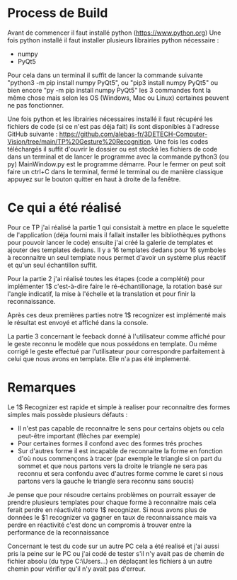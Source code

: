 # Process de Build 

Avant de commencer il faut installé python (https://www.python.org)
Une fois python installé il faut installer plusieurs librairies python nécessaire :
- numpy
- PyQt5

Pour cela dans un terminal il suffit de lancer la commande suivante "python3 -m pip install numpy PyQt5", ou "pip3 install numpy PyQt5" ou bien encore "py -m pip install numpy PyQt5" les 3 commandes font la même chose mais selon les OS (Windows, Mac ou Linux) certaines peuvent ne pas fonctionner.

Une fois python et les librairies nécessaires installé il faut récupéré les fichiers de code (si ce n'est pas déja fait) ils sont disponibles à l'adresse GitHub suivante :  https://github.com/alebas-fr/3DETECH-Computer-Vision/tree/main/TP%20Gesture%20Recognition. 
Une fois les codes téléchargés il suffit d'ouvrir le dossier ou est stocké les fichiers de code dans un terminal et de lancer le programme avec la commande python3 (ou py) MainWindow.py est le programme démarre. Pour le fermer on peut soit faire un ctrl+C dans le terminal, fermé le terminal ou de manière classique appuyez sur le bouton quitter en haut à droite de la fenêtre. 

# Ce qui a été réalisé 

Pour ce TP j'ai réalisé la partie 1 qui consistait à mettre en place le squelette de l'application (déja fourni mais il fallait installer les bibliothèques pythons pour pouvoir lancer le code) ensuite j'ai créé la galerie de templates et ajouter des templates dedans. Il y a 16 templates dedans pour 16 symboles à reconnaitre un seul template nous permet d'avoir un système plus réactif et qu'un seul échantillon suffit.

Pour la partie 2 j'ai réalisé toutes les étapes (code a complété) pour implémenter 1$ c'est-à-dire faire le ré-échantillonage, la rotation basé sur l'angle indicatif, la mise à l'échelle et la translation et pour finir la reconnaissance.

Après ces deux premières parties notre 1$ recognizer est implémenté mais le résultat est envoyé et affiché dans la console.

La partie 3 concernant le feeback donné à l'utilisateur comme affiché pour le geste reconnu le modèle que nous possédons en template. Ou même corrigé le geste effectué par l'utilisateur pour correspondre parfaitement à celui que nous avons en template. Elle n'a pas été implementé.

# Remarques
Le 1$ Recognizer est rapide et simple à realiser pour reconnaitre des formes simples mais possède plusieurs défauts : 
- Il n'est pas capable de reconnaitre le sens pour certains objets ou cela peut-être important (flèches par exemple)
- Pour certaines formes il confond avec des formes trés proches 
- Sur d'autres forme il est incapable de reconnaitre la forme en fonction d'où nous commençons à tracer (par exemple le triangle si on part du sommet et que nous partons vers la droite le triangle ne sera pas reconnu et sera confondu avec d'autres forme comme le caret si nous partons vers la gauche le triangle sera reconnu sans soucis)

Je pense que pour résoudre certains problèmes on pourrait essayer de prendre plusieurs templates pour chaque forme à reconnaitre mais cela ferait perdre en réactivité notre 1$ recognizer. Si nous avons plus de données le $1 recognizer va gagner en taux de reconnaissance mais va perdre en réactivité c'est donc un compromis à trouver entre la performance de la reconnaissance

Concernant le test du code sur un autre PC cela a été realisé et j'ai aussi pris la peine sur le PC ou j'ai codé de tester s'il n'y avait pas de chemin de fichier absolu (du type C:\Users\...) en déplaçant les fichiers à un autre chemin pour vérifier qu'il n'y avait pas d'erreur.
